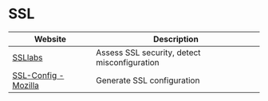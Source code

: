 # SSL

| Website                                                 | Description                                  |
|---------------------------------------------------------|----------------------------------------------|
| [SSLlabs](https://www.ssllabs.com/)                     | Assess SSL security, detect misconfiguration |
| [SSL-Config - Mozilla](https://ssl-config.mozilla.org/) | Generate SSL configuration                   |
